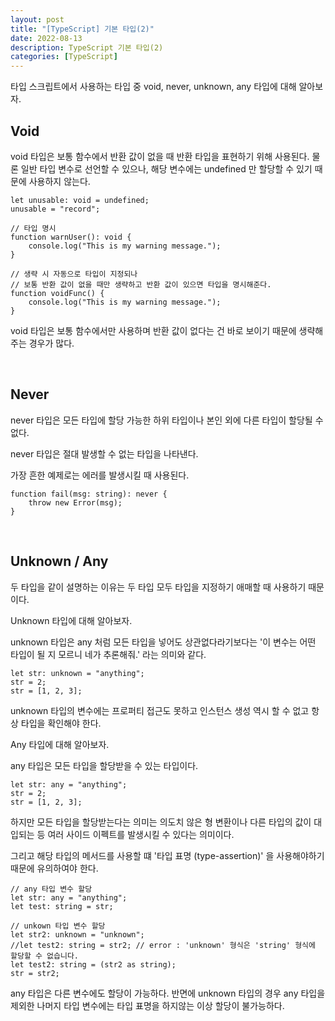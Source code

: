 ```yaml
---
layout: post
title: "[TypeScript] 기본 타입(2)"
date: 2022-08-13
description: TypeScript 기본 타입(2)
categories: [TypeScript]
---
```


타입 스크립트에서 사용하는 타입 중 void, never, unknown, any 타입에 대해 알아보자.
<br>

## Void

void 타입은 보통 함수에서 반환 값이 없을 때 반환 타입을 표현하기 위해 사용된다. 물론 일반 타입 변수로 선언할 수 있으나, 해당 변수에는 undefined 만 할당할 수 있기 때문에 사용하지 않는다.

```
let unusable: void = undefined;
unusable = "record";

// 타입 명시
function warnUser(): void {
    console.log("This is my warning message.");
}

// 생략 시 자동으로 타입이 지정되나
// 보통 반환 값이 없을 때만 생략하고 반환 값이 있으면 타입을 명시해준다.
function voidFunc() {
    console.log("This is my warning message.");
}
```

void 타입은 보통 함수에서만 사용하며 반환 값이 없다는 건 바로 보이기 때문에 생략해주는 경우가 많다.

<br>

## Never

never 타입은 모든 타입에 할당 가능한 하위 타입이나 본인 외에 다른 타입이 할당될 수 없다.

never 타입은 절대 발생할 수 없는 타입을 나타낸다.

가장 흔한 예제로는 에러를 발생시킬 때 사용된다.

```
function fail(msg: string): never {
    throw new Error(msg);
}
```

<br>

## Unknown / Any

두 타입을 같이 설명하는 이유는 두 타입 모두 타입을 지정하기 애매할 때 사용하기 때문이다.

Unknown 타입에 대해 알아보자.

unknown 타입은 any 처럼 모든 타입을 넣어도 상관없다라기보다는 '이 변수는 어떤 타입이 될 지 모르니 네가 추론해줘.' 라는 의미와 같다.

```
let str: unknown = "anything";
str = 2;
str = [1, 2, 3];
```

unknown 타입의 변수에는 프로퍼티 접근도 못하고 인스턴스 생성 역시 할 수 없고 항상 타입을 확인해야 한다.


Any 타입에 대해 알아보자.

any 타입은 모든 타입을 할당받을 수 있는 타입이다.

```
let str: any = "anything";
str = 2;
str = [1, 2, 3];
```

하지만 모든 타입을 할당받는다는 의미는 의도치 않은 형 변환이나 다른 타입의 값이 대입되는 등 여러 사이드 이펙트를 발생시킬 수 있다는 의미이다.

그리고 해당 타입의 메서드를 사용할 떄 '타입 표명 (type-assertion)' 을 사용해야하기 때문에 유의하여야 한다.

```
// any 타입 변수 할당
let str: any = "anything";
let test: string = str;

// unkown 타입 변수 할당
let str2: unknown = "unknown";
//let test2: string = str2; // error : 'unknown' 형식은 'string' 형식에 할당할 수 없습니다.
let test2: string = (str2 as string);
str = str2;
```

any 타입은 다른 변수에도 할당이 가능하다. 반면에 unknown 타입의 경우 any 타입을 제외한 나머지 타입 변수에는 타입 표명을 하지않는 이상 할당이 불가능하다.